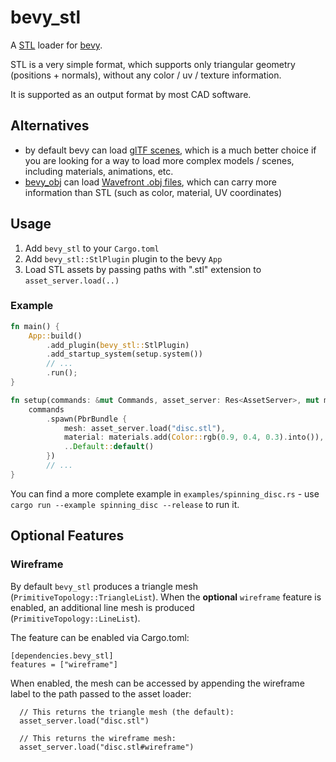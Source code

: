 # bevy_stl

A [STL](https://en.wikipedia.org/wiki/STL_(file_format)) loader for [bevy](https://bevyengine.org/).

STL is a very simple format, which supports only triangular geometry (positions + normals), without any color / uv / texture information.

It is supported as an output format by most CAD software.

## Alternatives

- by default bevy can load [glTF scenes](https://en.wikipedia.org/wiki/GlTF), which is a much better choice if you are looking for a way to load more complex models / scenes, including materials, animations, etc.
- [bevy_obj](bevy_obj) can load [Wavefront .obj files](https://en.wikipedia.org/wiki/Wavefront_.obj_file), which can carry more information than STL (such as color, material, UV coordinates)

## Usage

1. Add `bevy_stl` to your `Cargo.toml`
2. Add `bevy_stl::StlPlugin` plugin to the bevy `App`
3. Load STL assets by passing paths with ".stl" extension to `asset_server.load(..)`

### Example

```rust
fn main() {
    App::build()
        .add_plugin(bevy_stl::StlPlugin)
        .add_startup_system(setup.system())
        // ...
        .run();
}

fn setup(commands: &mut Commands, asset_server: Res<AssetServer>, mut materials: ResMut<Assets<StandardMaterial>>) {
    commands
        .spawn(PbrBundle {
            mesh: asset_server.load("disc.stl"),
            material: materials.add(Color::rgb(0.9, 0.4, 0.3).into()),
            ..Default::default()
        })
        // ...
}
```

You can find a more complete example in `examples/spinning_disc.rs` - use `cargo run --example spinning_disc --release` to run it.

## Optional Features

### Wireframe

By default `bevy_stl` produces a triangle mesh (`PrimitiveTopology::TriangleList`).
When the **optional** `wireframe` feature is enabled, an additional line mesh is produced (`PrimitiveTopology::LineList`).

The feature can be enabled via Cargo.toml:
```
[dependencies.bevy_stl]
features = ["wireframe"]
```

When enabled, the mesh can be accessed by appending the wireframe label to the path passed to the asset loader:
```
  // This returns the triangle mesh (the default):
  asset_server.load("disc.stl")

  // This returns the wireframe mesh:
  asset_server.load("disc.stl#wireframe")
```
